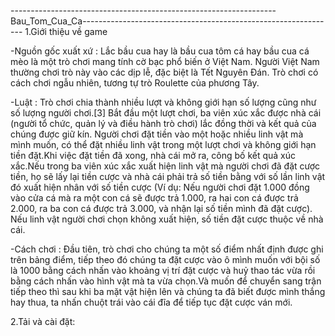 ------------------------------------------------------------------Bau_Tom_Cua_Ca---------------------------------------------------------------
1.Giới thiệu về game

-Nguồn gốc xuất xứ : Lắc bầu cua hay là bầu cua tôm cá hay bầu cua cá mèo là một trò chơi mang tính cờ bạc phổ biến ở Việt Nam. Người Việt Nam thường chơi trò này vào các dịp lễ, đặc biệt là Tết Nguyên Đán. Trò chơi có cách chơi ngẫu nhiên, tương tự trò Roulette của phương Tây.

-Luật : Trò chơi chia thành nhiều lượt và không giới hạn số lượng cũng như số lượng người chơi.[3] Bắt đầu một lượt chơi, ba viên xúc xắc được nhà cái (người tổ chức, quản lý và điều hành trò chơi) lắc đồng thời và kết quả của chúng được giữ kín. Người chơi đặt tiền vào một hoặc nhiều linh vật mà mình muốn, có thể đặt nhiều linh vật trong một lượt chơi và không giới hạn tiền đặt.Khi việc đặt tiền đã xong, nhà cái mở ra, công bố kết quả xúc xắc.Nếu trong ba viên xúc xắc xuất hiện linh vật mà người chơi đã đặt cược tiền, họ sẽ lấy lại tiền cược và nhà cái phải trả số tiền bằng với số lần linh vật đó xuất hiện nhân với số tiền cược (Ví dụ: Nếu người chơi đặt 1.000 đồng vào cửa cá mà ra một con cá sẽ được trả 1.000, ra hai con cá được trả 2.000, ra ba con cá được trả 3.000, và nhận lại số tiền mình đã đặt cược). Nếu linh vật người chơi chọn không xuất hiện, số tiền đặt cược thuộc về nhà cái.

-Cách chơi : Đầu tiên, trò chơi cho chúng ta một số điểm nhất định được ghi trên bảng điểm, tiếp theo đó chúng ta đặt cược vào ô mình muốn với bội số là 1000 bằng cách nhấn vào khoảng vị trí đặt cược và huỷ thao tác vừa rồi bằng cách nhấn vào hình vật mà ta vừa chọn.Và muốn để chuyển sang trận tiếp theo thì sau khi ba mặt vật hiện lên và chúng ta đã biết được mình thắng hay thua, ta nhấn chuột trái vào cái đĩa để tiếp tục đặt cược ván mới.

2.Tải và cài đặt:
